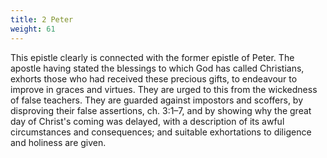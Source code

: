 ```yaml
---
title: 2 Peter
weight: 61
---
```


This epistle clearly is connected with the former epistle of Peter. The apostle having stated the blessings to which God has called Christians, exhorts those who had received these precious gifts, to endeavour to improve in graces and virtues. They are urged to this from the wickedness of false teachers. They are guarded against impostors and scoffers, by disproving their false assertions, ch. 3:1–7, and by showing why the great day of Christ's coming was delayed, with a description of its awful circumstances and consequences; and suitable exhortations to diligence and holiness are given.
